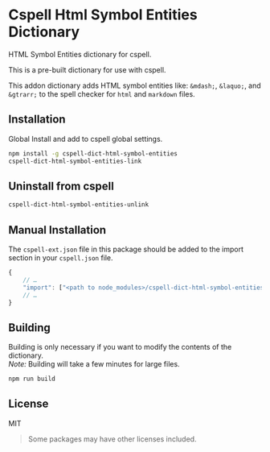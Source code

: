 # Cspell Html Symbol Entities Dictionary

HTML Symbol Entities dictionary for cspell.

This is a pre-built dictionary for use with cspell.

This addon dictionary adds HTML symbol entities like: `&mdash;`, `&laquo;`, and `&gtrarr;` to the spell checker for `html` and `markdown` files.

## Installation

Global Install and add to cspell global settings.

```sh
npm install -g cspell-dict-html-symbol-entities
cspell-dict-html-symbol-entities-link
```

## Uninstall from cspell

```sh
cspell-dict-html-symbol-entities-unlink
```

## Manual Installation

The `cspell-ext.json` file in this package should be added to the import section in your `cspell.json` file.

```javascript
{
    // …
    "import": ["<path to node_modules>/cspell-dict-html-symbol-entities/cspell-ext.json"],
    // …
}
```

## Building

Building is only necessary if you want to modify the contents of the dictionary.  
_Note:_ Building will take a few minutes for large files.

```sh
npm run build
```

## License

MIT

> Some packages may have other licenses included.
